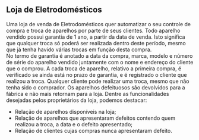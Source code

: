 ## Loja de Eletrodomésticos

Uma loja de venda de Eletrodomésticos quer automatizar o seu controle de compra e troca de aparelhos por parte de seus clientes. Todo aparelho vendido possui garantia de 1 ano, a partir da data de venda. Isto significa que qualquer troca só poderá ser realizada dentro deste período, mesmo que já tenha havido várias trocas em função desta compra.  
No termo de garantia é anotado a data da compra, marca, modelo e número de série do aparelho vendido juntamente com o nome e endereço do cliente que o comprou. A cada troca de aparelho, relativo a primeira compra, é verificado se ainda está no prazo de garantia, e é registrado o cliente que realizou a troca. Qualquer cliente pode realizar uma troca, mesmo que não tenha sido o comprador. Os aparelhos defeituosos são devolvidos para a fábrica e não mais retornam para a loja. Dentre as funcionalidades desejadas pelos proprietários da loja, podemos destacar:  
- Relação de aparelhos disponíveis na loja;  
- Relação de aparelhos que apresentaram defeitos contendo quem realizou a troca, a data e o defeito apresentado;  
- Relação de clientes cujas compras nunca apresentaram defeito. 